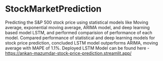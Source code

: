 # StockMarketPrediction
Predicting the S&amp;P 500 stock price using statistical models like Moving average, exponential moving average, ARIMA model, and deep learning based model LSTM, and performed comparision of performance of each model.
Compared performance of statistical and deep learning models for stock price prediction, concluded LSTM model outperforms ARIMA, moving average with MAPE of 1.1%.
Deployed LSTM Model can be found here -
https://ankan-mazumdar-stock-price-prediction.streamlit.app/

